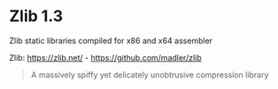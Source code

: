 # Zlib 1.3

Zlib static libraries compiled for x86 and x64 assembler 

Zlib: https://zlib.net/ - https://github.com/madler/zlib

> A massively spiffy yet delicately unobtrusive compression library
